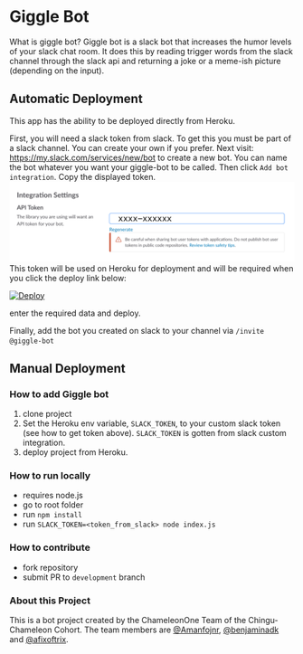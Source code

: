# Giggle Bot
What is giggle bot?
Giggle bot is a slack bot that increases the humor levels of your slack chat room. It does this by reading trigger words from the slack channel through the slack api and returning a joke or a meme-ish picture (depending on the input).

## Automatic Deployment
This app has the ability to be deployed directly from Heroku.

First, you will need a slack token from slack.
To get this you must be part of a slack channel. You can create your own if you prefer.
Next visit: https://my.slack.com/services/new/bot to create a new bot.
You can name the bot whatever you want your giggle-bot to be called. Then  click `Add bot integration`.
Copy the displayed token.
![Image](/assets/apitoken.png)
This token will be used on Heroku for deployment and will be required when you click the deploy link below:

[![Deploy](https://www.Herokucdn.com/deploy/button.svg)](https://Heroku.com/deploy)

enter the required data and deploy.

Finally, add the bot you created on slack to your channel via `/invite @giggle-bot`

## Manual Deployment
### How to add Giggle bot
1. clone project
2. Set the Heroku env variable, `SLACK_TOKEN`, to your custom slack token (see how to get token above).
   `SLACK_TOKEN` is gotten from slack custom integration.
3. deploy project from Heroku.

### How to run locally
 - requires node.js
 - go to root folder
 - run  `npm install`
 - run  `SLACK_TOKEN=<token_from_slack> node index.js`

### How to contribute
 - fork repository
 - submit PR to `development` branch

### About this Project

This is a bot project created by the ChameleonOne Team of the Chingu-Chameleon Cohort.
The team members are [@Amanfojnr](https://github.com/amanfojnr), [@benjaminadk](https://github.com/benjaminadk) and [@afixoftrix](https://github.com/afixoftrix).
